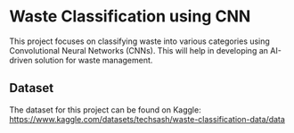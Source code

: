 # Waste Classification using CNN
This project focuses on classifying waste into various categories using Convolutional Neural Networks (CNNs). This will help in developing an AI-driven solution for waste management.

## Dataset 
The dataset for this project can be found on Kaggle: https://www.kaggle.com/datasets/techsash/waste-classification-data/data

